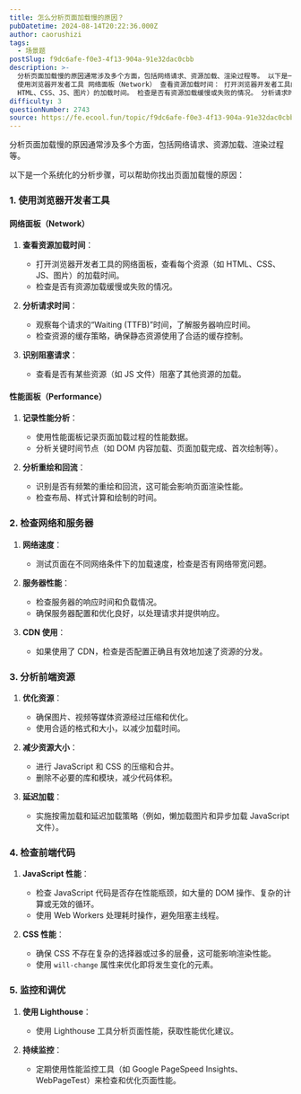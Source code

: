 ```yaml
---
title: 怎么分析页面加载慢的原因？
pubDatetime: 2024-08-14T20:22:36.000Z
author: caorushizi
tags:
  - 场景题
postSlug: f9dc6afe-f0e3-4f13-904a-91e32dac0cbb
description: >-
  分析页面加载慢的原因通常涉及多个方面，包括网络请求、资源加载、渲染过程等。 以下是一个系统化的分析步骤，可以帮助你找出页面加载慢的原因： 1.
  使用浏览器开发者工具 网络面板（Network） 查看资源加载时间： 打开浏览器开发者工具的网络面板，查看每个资源（如
  HTML、CSS、JS、图片）的加载时间。 检查是否有资源加载缓慢或失败的情况。 分析请求时间： 观察每个请求的“Waiting (TT
difficulty: 3
questionNumber: 2743
source: https://fe.ecool.fun/topic/f9dc6afe-f0e3-4f13-904a-91e32dac0cbb
---
```


分析页面加载慢的原因通常涉及多个方面，包括网络请求、资源加载、渲染过程等。

以下是一个系统化的分析步骤，可以帮助你找出页面加载慢的原因：

### **1. 使用浏览器开发者工具**

#### **网络面板（Network）**

1. **查看资源加载时间**：

   - 打开浏览器开发者工具的网络面板，查看每个资源（如 HTML、CSS、JS、图片）的加载时间。
   - 检查是否有资源加载缓慢或失败的情况。

2. **分析请求时间**：

   - 观察每个请求的“Waiting (TTFB)”时间，了解服务器响应时间。
   - 检查资源的缓存策略，确保静态资源使用了合适的缓存控制。

3. **识别阻塞请求**：
   - 查看是否有某些资源（如 JS 文件）阻塞了其他资源的加载。

#### **性能面板（Performance）**

1. **记录性能分析**：

   - 使用性能面板记录页面加载过程的性能数据。
   - 分析关键时间节点（如 DOM 内容加载、页面加载完成、首次绘制等）。

2. **分析重绘和回流**：
   - 识别是否有频繁的重绘和回流，这可能会影响页面渲染性能。
   - 检查布局、样式计算和绘制的时间。

### **2. 检查网络和服务器**

1. **网络速度**：

   - 测试页面在不同网络条件下的加载速度，检查是否有网络带宽问题。

2. **服务器性能**：

   - 检查服务器的响应时间和负载情况。
   - 确保服务器配置和优化良好，以处理请求并提供响应。

3. **CDN 使用**：
   - 如果使用了 CDN，检查是否配置正确且有效地加速了资源的分发。

### **3. 分析前端资源**

1. **优化资源**：

   - 确保图片、视频等媒体资源经过压缩和优化。
   - 使用合适的格式和大小，以减少加载时间。

2. **减少资源大小**：

   - 进行 JavaScript 和 CSS 的压缩和合并。
   - 删除不必要的库和模块，减少代码体积。

3. **延迟加载**：
   - 实施按需加载和延迟加载策略（例如，懒加载图片和异步加载 JavaScript 文件）。

### **4. 检查前端代码**

1. **JavaScript 性能**：

   - 检查 JavaScript 代码是否存在性能瓶颈，如大量的 DOM 操作、复杂的计算或无效的循环。
   - 使用 Web Workers 处理耗时操作，避免阻塞主线程。

2. **CSS 性能**：
   - 确保 CSS 不存在复杂的选择器或过多的层叠，这可能影响渲染性能。
   - 使用 `will-change` 属性来优化即将发生变化的元素。

### **5. 监控和调优**

1. **使用 Lighthouse**：

   - 使用 Lighthouse 工具分析页面性能，获取性能优化建议。

2. **持续监控**：
   - 定期使用性能监控工具（如 Google PageSpeed Insights、WebPageTest）来检查和优化页面性能。
